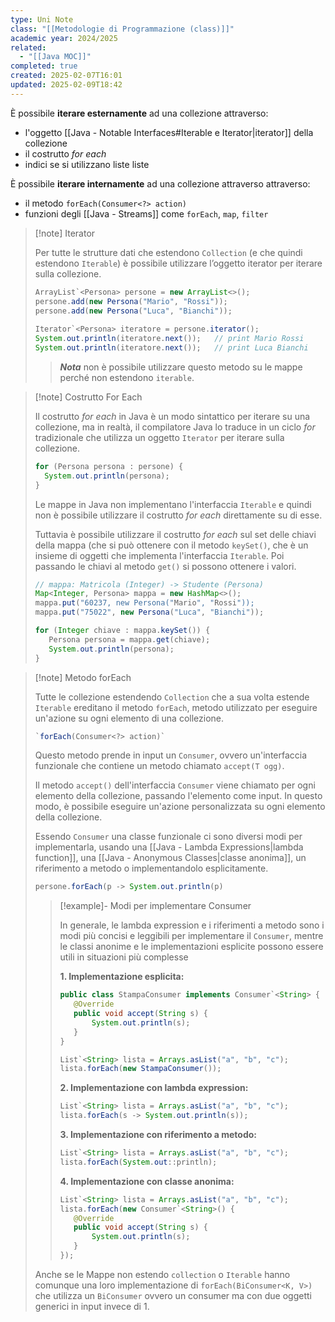 ```yaml
---
type: Uni Note
class: "[[Metodologie di Programmazione (class)]]"
academic year: 2024/2025
related:
  - "[[Java MOC]]"
completed: true
created: 2025-02-07T16:01
updated: 2025-02-09T18:42
---
```


È possibile **iterare esternamente** ad una collezione attraverso:
- l'oggetto [[Java - Notable Interfaces#Iterable e Iterator|iterator]] della collezione
- il costrutto *for each*
- indici se si utilizzano liste liste

È possibile **iterare internamente** ad una collezione attraverso attraverso:
- il metodo `forEach(Consumer<?> action)`
- funzioni degli [[Java - Streams]] come `forEach`, `map`, `filter`

>[!note] Iterator
>
>Per tutte le strutture dati che estendono `Collection` (e che quindi estendono `Iterable`) è possibile utilizzare l’oggetto iterator per iterare sulla collezione.
>
>```java
>ArrayList`<Persona> persone = new ArrayList<>();  
>persone.add(new Persona("Mario", "Rossi"));  
>persone.add(new Persona("Luca", "Bianchi"));  
>  
>Iterator`<Persona> iteratore = persone.iterator();  
>System.out.println(iteratore.next());   // print Mario Rossi  
>System.out.println(iteratore.next());   // print Luca Bianchi
>```
>
>>***Nota*** non è possibile utilizzare questo metodo su le mappe perché non estendono `iterable`.

>[!note] Costrutto For Each
>
>Il costrutto _for each_ in Java è un modo sintattico per iterare su una collezione, ma in realtà, il compilatore Java lo traduce in un ciclo _for_ tradizionale che utilizza un oggetto `Iterator` per iterare sulla collezione.
>
>```java
>for (Persona persona : persone) { 
>	System.out.println(persona); 
>}
>```
>
>Le mappe in Java non implementano l'interfaccia `Iterable` e quindi non è possibile utilizzare il costrutto *for each* direttamente su di esse.
>
>Tuttavia è possibile utilizzare il costrutto *for each* sul set delle chiavi della mappa (che si può ottenere con il metodo `keySet()`, che è un insieme di oggetti che implementa l'interfaccia `Iterable`. Poi passando le chiavi al metodo `get()` si possono ottenere i valori.
>
>```java
>// mappa: Matricola (Integer) -> Studente (Persona)
>Map<Integer, Persona> mappa = new HashMap<>(); 
>mappa.put("60237, new Persona("Mario", "Rossi"));
>mappa.put("75022", new Persona("Luca", "Bianchi"));
>
>for (Integer chiave : mappa.keySet()) {
>    Persona persona = mappa.get(chiave);
>    System.out.println(persona);
>}
>```

>[!note] Metodo forEach
>
>Tutte le collezione estendendo `Collection` che a sua volta estende `Iterable` ereditano il metodo `forEach`, metodo utilizzato per eseguire un'azione su ogni elemento di una collezione.
>
>```java
>`forEach(Consumer<?> action)`
>```
>
>Questo metodo prende in input un `Consumer`, ovvero un'interfaccia funzionale che contiene un metodo chiamato `accept(T ogg)`.
>
>Il metodo `accept()` dell'interfaccia `Consumer` viene chiamato per ogni elemento della collezione, passando l'elemento come input. In questo modo, è possibile eseguire un'azione personalizzata su ogni elemento della collezione.
>
>Essendo `Consumer` una classe funzionale ci sono diversi modi per implementarla, usando una [[Java - Lambda Expressions|lambda function]], una [[Java - Anonymous Classes|classe anonima]], un riferimento a metodo o implementandolo esplicitamente.
>
>```java
>persone.forEach(p -> System.out.println(p)
>```
>
>>[!example]- Modi per implementare Consumer
>>
>>In generale, le lambda expression e i riferimenti a metodo sono i modi più concisi e leggibili per implementare il `Consumer`, mentre le classi anonime e le implementazioni esplicite possono essere utili in situazioni più complesse
>>
>>**1. Implementazione esplicita:**
>>
>>```java
>>public class StampaConsumer implements Consumer`<String> {
>>    @Override
>>    public void accept(String s) {
>>        System.out.println(s);
>>    }
>>}
>>
>>List`<String> lista = Arrays.asList("a", "b", "c");
>>lista.forEach(new StampaConsumer());
>>```
>>
>>**2. Implementazione con lambda expression:**
>>
>>```java
>>List`<String> lista = Arrays.asList("a", "b", "c");
>>lista.forEach(s -> System.out.println(s));
>>```
>>
>>**3. Implementazione con riferimento a metodo:**
>>
>>```java
>>List`<String> lista = Arrays.asList("a", "b", "c");
>>lista.forEach(System.out::println);
>>```
>>**4. Implementazione con classe anonima:**
>>
>>```java
>>List`<String> lista = Arrays.asList("a", "b", "c");
>>lista.forEach(new Consumer`<String>() {
>>    @Override
>>    public void accept(String s) {
>>        System.out.println(s);
>>    }
>>});
>>```
>
>Anche se le Mappe non estendo `collection` o `Iterable` hanno comunque una loro implementazione di `forEach(BiConsumer<K, V>)` che utilizza un `BiConsumer` ovvero un consumer ma con due oggetti generici in input invece di 1.
